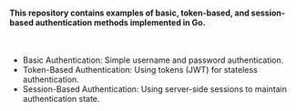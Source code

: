 <h4>This repository contains examples of basic, token-based, and session-based authentication methods implemented in Go.</h4>
<br>
<ul>
   <li>Basic Authentication: Simple username and password authentication.</li>  
   <li>Token-Based Authentication: Using tokens (JWT) for stateless authentication.</li>  
   <li>Session-Based Authentication: Using server-side sessions to maintain authentication state.</li>  
</ul>
